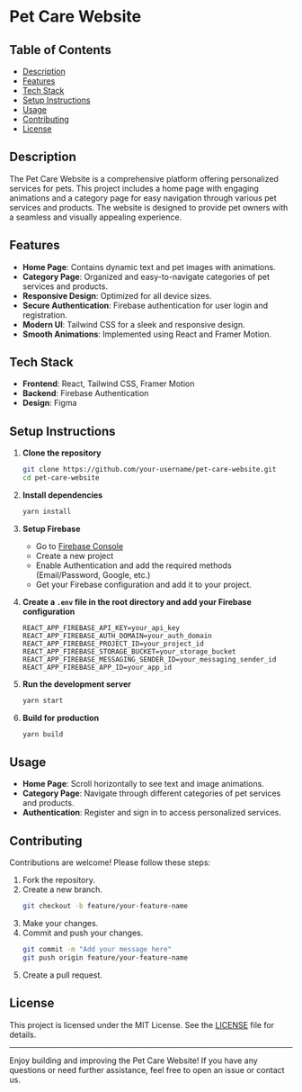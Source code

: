 # Pet Care Website

## Table of Contents
- [Description](#description)
- [Features](#features)
- [Tech Stack](#tech-stack)
- [Setup Instructions](#setup-instructions)
- [Usage](#usage)
- [Contributing](#contributing)
- [License](#license)

## Description
The Pet Care Website is a comprehensive platform offering personalized services for pets. This project includes a home page with engaging animations and a category page for easy navigation through various pet services and products. The website is designed to provide pet owners with a seamless and visually appealing experience.

## Features
- **Home Page**: Contains dynamic text and pet images with animations.
- **Category Page**: Organized and easy-to-navigate categories of pet services and products.
- **Responsive Design**: Optimized for all device sizes.
- **Secure Authentication**: Firebase authentication for user login and registration.
- **Modern UI**: Tailwind CSS for a sleek and responsive design.
- **Smooth Animations**: Implemented using React and Framer Motion.

## Tech Stack
- **Frontend**: React, Tailwind CSS, Framer Motion
- **Backend**: Firebase Authentication
- **Design**: Figma

## Setup Instructions
1. **Clone the repository**
    ```bash
    git clone https://github.com/your-username/pet-care-website.git
    cd pet-care-website
    ```

2. **Install dependencies**
    ```bash
    yarn install
    ```

3. **Setup Firebase**
    - Go to [Firebase Console](https://console.firebase.google.com/)
    - Create a new project
    - Enable Authentication and add the required methods (Email/Password, Google, etc.)
    - Get your Firebase configuration and add it to your project.

4. **Create a `.env` file in the root directory and add your Firebase configuration**
    ```env
    REACT_APP_FIREBASE_API_KEY=your_api_key
    REACT_APP_FIREBASE_AUTH_DOMAIN=your_auth_domain
    REACT_APP_FIREBASE_PROJECT_ID=your_project_id
    REACT_APP_FIREBASE_STORAGE_BUCKET=your_storage_bucket
    REACT_APP_FIREBASE_MESSAGING_SENDER_ID=your_messaging_sender_id
    REACT_APP_FIREBASE_APP_ID=your_app_id
    ```

5. **Run the development server**
    ```bash
    yarn start
    ```

6. **Build for production**
    ```bash
    yarn build
    ```

## Usage
- **Home Page**: Scroll horizontally to see text and image animations.
- **Category Page**: Navigate through different categories of pet services and products.
- **Authentication**: Register and sign in to access personalized services.

## Contributing
Contributions are welcome! Please follow these steps:
1. Fork the repository.
2. Create a new branch.
    ```bash
    git checkout -b feature/your-feature-name
    ```
3. Make your changes.
4. Commit and push your changes.
    ```bash
    git commit -m "Add your message here"
    git push origin feature/your-feature-name
    ```
5. Create a pull request.

## License
This project is licensed under the MIT License. See the [LICENSE](LICENSE) file for details.

---

Enjoy building and improving the Pet Care Website! If you have any questions or need further assistance, feel free to open an issue or contact us.
